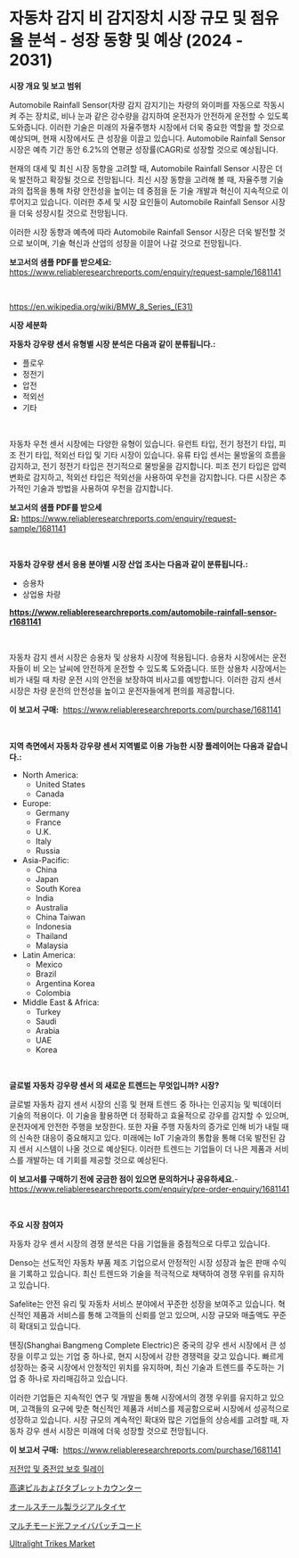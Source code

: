 <p><h1>자동차 감지 비 감지장치 시장 규모 및 점유율 분석 - 성장 동향 및 예상 (2024 - 2031)</h1></p><p><strong>시장 개요 및 보고 범위</strong></p>
<p><p>Automobile Rainfall Sensor(차량 감지 감지기)는 차량의 와이퍼를 자동으로 작동시켜 주는 장치로, 비나 눈과 같은 강수량을 감지하여 운전자가 안전하게 운전할 수 있도록 도와줍니다. 이러한 기술은 미래의 자율주행차 시장에서 더욱 중요한 역할을 할 것으로 예상되며, 현재 시장에서도 큰 성장을 이끌고 있습니다. Automobile Rainfall Sensor 시장은 예측 기간 동안 6.2%의 연평균 성장률(CAGR)로 성장할 것으로 예상됩니다. </p><p>현재의 대세 및 최신 시장 동향을 고려할 때, Automobile Rainfall Sensor 시장은 더욱 발전하고 확장될 것으로 전망됩니다. 최신 시장 동향을 고려해 볼 때, 자율주행 기술과의 접목을 통해 차량 안전성을 높이는 데 중점을 둔 기술 개발과 혁신이 지속적으로 이루어지고 있습니다. 이러한 추세 및 시장 요인들이 Automobile Rainfall Sensor 시장을 더욱 성장시킬 것으로 전망됩니다. </p><p>이러한 시장 동향과 예측에 따라 Automobile Rainfall Sensor 시장은 더욱 발전할 것으로 보이며, 기술 혁신과 산업의 성장을 이끌어 나갈 것으로 전망됩니다.</p></p>
<p><strong>보고서의 샘플 PDF를 받으세요:</strong> <a href="https://www.reliableresearchreports.com/enquiry/request-sample/1681141">https://www.reliableresearchreports.com/enquiry/request-sample/1681141</a></p>
<p>&nbsp;</p>
<p><a href="https://en.wikipedia.org/wiki/BMW_8_Series_(E31)">https://en.wikipedia.org/wiki/BMW_8_Series_(E31)</a></p>
<p><strong>시장 세분화</strong></p>
<p><strong>자동차 강우량 센서 유형별 시장 분석은 다음과 같이 분류됩니다.:</strong></p>
<p><ul><li>플로우</li><li>정전기</li><li>압전</li><li>적외선</li><li>기타</li></ul></p>
<p>&nbsp;</p>
<p><p>자동차 우천 센서 시장에는 다양한 유형이 있습니다. 유런트 타입, 전기 정전기 타입, 피조 전기 타입, 적외선 타입 및 기타 시장이 있습니다. 유류 타입 센서는 물방울의 흐름을 감지하고, 전기 정전기 타입은 전기적으로 물방울을 감지합니다. 피조 전기 타입은 압력 변화로 감지하고, 적외선 타입은 적외선을 사용하여 우천을 감지합니다. 다른 시장은 추가적인 기술과 방법을 사용하여 우천을 감지합니다.</p></p>
<p><strong>보고서의 샘플 PDF를 받으세요:</strong>&nbsp;<a href="https://www.reliableresearchreports.com/enquiry/request-sample/1681141">https://www.reliableresearchreports.com/enquiry/request-sample/1681141</a></p>
<p>&nbsp;</p>
<p><strong> 자동차 강우량 센서 응용 분야별 시장 산업 조사는 다음과 같이 분류됩니다.:</strong></p>
<p><ul><li>승용차</li><li>상업용 차량</li></ul></p>
<p><strong><a href="https://www.reliableresearchreports.com/automobile-rainfall-sensor-r1681141">https://www.reliableresearchreports.com/automobile-rainfall-sensor-r1681141</a></strong></p>
<p>&nbsp;</p>
<p><p>자동차 감지 센서 시장은 승용차 및 상용차 시장에 적용됩니다. 승용차 시장에서는 운전자들이 비 오는 날씨에 안전하게 운전할 수 있도록 도와줍니다. 또한 상용차 시장에서는 비가 내릴 때 차량 운전 시의 안전을 보장하여 비사고를 예방합니다. 이러한 감지 센서 시장은 차량 운전의 안전성을 높이고 운전자들에게 편의를 제공합니다.</p></p>
<p><strong>이 보고서 구매:</strong>&nbsp; <a href="https://www.reliableresearchreports.com/purchase/1681141">https://www.reliableresearchreports.com/purchase/1681141</a></p>
<p>&nbsp;</p>
<p><strong>지역 측면에서 자동차 강우량 센서 지역별로 이용 가능한 시장 플레이어는 다음과 같습니다.:</strong></p>
<p><ul>
    <li>
        North America:
        <ul>
            <li>United States</li>
            <li>Canada</li>
        </ul>
    </li>
    <li>
        Europe:
        <ul>
            <li>Germany</li>
            <li>France</li>
            <li>U.K.</li>
            <li>Italy</li>
            <li>Russia</li>
        </ul>
    </li>
    <li>
        Asia-Pacific:
        <ul>
            <li>China</li>
            <li>Japan</li>
            <li>South Korea</li>
            <li>India</li>
            <li>Australia</li>
            <li>China Taiwan</li>
            <li>Indonesia</li>
            <li>Thailand</li>
            <li>Malaysia</li>
        </ul>
    </li>
    <li>
        Latin America:
        <ul>
            <li>Mexico</li>
            <li>Brazil</li>
            <li>Argentina Korea</li>
            <li>Colombia</li>
        </ul>
    </li>
    <li>
        Middle East & Africa:
        <ul>
            <li>Turkey</li>
            <li>Saudi</li>
            <li>Arabia</li>
            <li>UAE</li>
            <li>Korea</li>
        </ul>
    </li>
    </ul></p>
<p>&nbsp;</p>
<p><strong>글로벌 자동차 강우량 센서 의 새로운 트렌드는 무엇입니까? 시장?</strong></p>
<p><p>글로벌 자동차 감지 센서 시장의 신흥 및 현재 트렌드 중 하나는 인공지능 및 빅데이터 기술의 적용이다. 이 기술을 활용하면 더 정확하고 효율적으로 강우를 감지할 수 있으며, 운전자에게 안전한 주행을 보장한다. 또한 자율 주행 자동차의 증가로 인해 비가 내릴 때의 신속한 대응이 중요해지고 있다. 미래에는 IoT 기술과의 통합을 통해 더욱 발전된 감지 센서 시스템이 나올 것으로 예상된다. 이러한 트렌드는 기업들이 더 나은 제품과 서비스를 개발하는 데 기회를 제공할 것으로 예상된다.</p></p>
<p><strong>이 보고서를 구매하기 전에 궁금한 점이 있으면 문의하거나 공유하세요.</strong>- <a href="https://www.reliableresearchreports.com/enquiry/pre-order-enquiry/1681141">https://www.reliableresearchreports.com/enquiry/pre-order-enquiry/1681141</a></p>
<p>&nbsp;</p>
<p><strong>주요 시장 참여자</strong></p>
<p><p>자동차 강우 센서 시장의 경쟁 분석은 다음 기업들을 중점적으로 다루고 있습니다. </p><p>Denso는 선도적인 자동차 부품 제조 기업으로서 안정적인 시장 성장과 높은 판매 수익을 기록하고 있습니다. 최신 트렌드와 기술을 적극적으로 채택하여 경쟁 우위를 유지하고 있습니다.</p><p>Safelite는 안전 유리 및 자동차 서비스 분야에서 꾸준한 성장을 보여주고 있습니다. 혁신적인 제품과 서비스를 통해 고객들의 신뢰를 얻고 있으며, 시장 규모와 매출액도 꾸준히 확대되고 있습니다.</p><p>톈징(Shanghai Bangmeng Complete Electric)은 중국의 강우 센서 시장에서 큰 성장을 이루고 있는 기업 중 하나로, 현지 시장에서 강한 경쟁력을 갖고 있습니다. 빠르게 성장하는 중국 시장에서 안정적인 위치를 유지하며, 최신 기술과 트렌드를 주도하는 기업 중 하나로 자리매김하고 있습니다.</p><p>이러한 기업들은 지속적인 연구 및 개발을 통해 시장에서의 경쟁 우위를 유지하고 있으며, 고객들의 요구에 맞춘 혁신적인 제품과 서비스를 제공함으로써 시장에서 성공적으로 성장하고 있습니다. 시장 규모의 계속적인 확대와 많은 기업들의 상승세를 고려할 때, 자동차 강우 센서 시장은 미래에 더욱 성장할 것으로 전망됩니다.</p></p>
<p><strong>이 보고서 구매:</strong>&nbsp;&nbsp;<a href="https://www.reliableresearchreports.com/purchase/1681141">https://www.reliableresearchreports.com/purchase/1681141</a></p>
<p><p><a href="https://medium.com/@jonatanjast1928/%EA%B8%80%EB%A1%9C%EB%B2%8C-%EC%A0%80-%EC%A4%91%EC%95%95-%EB%B3%B4%ED%98%B8-%EA%B3%84%EC%A0%84%EA%B8%B0-%EC%8B%9C%EC%9E%A5-%EA%B7%9C%EB%AA%A8%EB%8A%94-2024%EB%85%84%EB%B6%80%ED%84%B0-2031%EB%85%84%EA%B9%8C%EC%A7%80-%EC%9D%98-%EC%97%B0%ED%8F%89%EA%B7%A0-%EC%84%B1%EC%9E%A5%EB%A5%A0-cagr-%EC%9D%84-%EA%B2%BD%ED%97%98%ED%95%A0-%EA%B2%83%EC%9C%BC%EB%A1%9C-%EC%97%85%EA%B3%84-%EC%A0%84%EB%A7%9D%EC%97%90-%EB%94%B0%EB%A5%B4%EB%A9%B4-57b1fb3cdfda">저전압 및 중전압 보호 릴레이</a></p><p><a href="https://medium.com/@ebbkautzer/%E3%83%8F%E3%82%A4%E3%82%B9%E3%83%94%E3%83%BC%E3%83%89%E3%81%AE%E9%8C%A0%E5%89%A4%E3%82%84%E3%82%BF%E3%83%96%E3%83%AC%E3%83%83%E3%83%88%E3%81%AE%E3%82%AB%E3%82%A6%E3%83%B3%E3%82%BF%E3%83%BC%E5%B8%82%E5%A0%B4%E3%81%AE%E8%A6%8F%E6%A8%A1%E3%81%A8%E3%82%B7%E3%82%A7%E3%82%A2%E5%88%86%E6%9E%90-%E6%88%90%E9%95%B7%E3%83%88%E3%83%AC%E3%83%B3%E3%83%89%E3%81%A82024%E5%B9%B4%E3%81%8B%E3%82%892031%E5%B9%B4%E3%81%BE%E3%81%A7%E3%81%AE%E4%BA%88%E6%B8%AC-665385fb7c9d">高速ピルおよびタブレットカウンター</a></p><p><a href="https://medium.com/@amandasantosxavier51/2024%E5%B9%B4%E3%81%8B%E3%82%892031%E5%B9%B4%E3%81%BE%E3%81%A7%E3%81%AE%E6%9C%9F%E9%96%93%E3%81%AB%E3%81%8A%E3%81%91%E3%82%8B-%E3%82%B0%E3%83%AD%E3%83%BC%E3%83%90%E3%83%AB-%E3%82%AA%E3%83%BC%E3%83%AB%E3%82%B9%E3%83%81%E3%83%BC%E3%83%AB%E3%83%A9%E3%82%B8%E3%82%A2%E3%83%AB%E3%82%BF%E3%82%A4%E3%83%A4%E5%B8%82%E5%A0%B4%E3%81%AE%E6%A9%9F%E4%BC%9A%E3%81%A8%E4%BA%88%E6%B8%AC-ff2cc1266298">オールスチール製ラジアルタイヤ</a></p><p><a href="https://github.com/dadanedu33/Market-Research-Report-List-2/blob/main/2439180141381.md">マルチモード光ファイバパッチコード</a></p><p><a href="https://issuu.com/reportprime-2/docs/ultralight-trikes-market-size-2030.pptx">Ultralight Trikes Market</a></p></p>